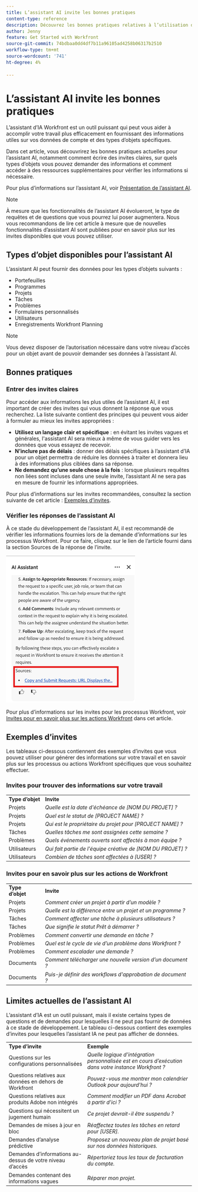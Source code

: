 ```yaml
---
title: L’assistant AI invite les bonnes pratiques
content-type: reference
description: Découvrez les bonnes pratiques relatives à l’utilisation de l’assistant AI et consultez une liste d’exemples d’invites.
author: Jenny
feature: Get Started with Workfront
source-git-commit: 74bdbaa0dd4df7b11a96105ad4258b06317b2510
workflow-type: tm+mt
source-wordcount: '741'
ht-degree: 4%

---
```


# L’assistant AI invite les bonnes pratiques

L’assistant d’IA Workfront est un outil puissant qui peut vous aider à accomplir votre travail plus efficacement en fournissant des informations utiles sur vos données de compte et des types d’objets spécifiques.

Dans cet article, vous découvrirez les bonnes pratiques actuelles pour l’assistant AI, notamment comment écrire des invites claires, sur quels types d’objets vous pouvez demander des informations et comment accéder à des ressources supplémentaires pour vérifier les informations si nécessaire.

Pour plus d’informations sur l’assistant AI, voir [Présentation de l’assistant AI](/help/quicksilver/workfront-basics/ai-assistant/ai-assistant-overview.md).

>[!NOTE]
>
>À mesure que les fonctionnalités de l’assistant AI évolueront, le type de requêtes et de questions que vous pourrez lui poser augmentera. Nous vous recommandons de lire cet article à mesure que de nouvelles fonctionnalités d’assistant AI sont publiées pour en savoir plus sur les invites disponibles que vous pouvez utiliser.


## Types d’objet disponibles pour l’assistant AI

L’assistant AI peut fournir des données pour les types d’objets suivants :

* Portefeuilles
* Programmes
* Projets
* Tâches
* Problèmes
* Formulaires personnalisés
* Utilisateurs
* Enregistrements Workfront Planning

>[!NOTE]
>
>Vous devez disposer de l’autorisation nécessaire dans votre niveau d’accès pour un objet avant de pouvoir demander ses données à l’assistant AI.

## Bonnes pratiques

### Entrer des invites claires

Pour accéder aux informations les plus utiles de l’assistant AI, il est important de créer des invites qui vous donnent la réponse que vous recherchez. La liste suivante contient des principes qui peuvent vous aider à formuler au mieux les invites appropriées :

* **Utilisez un langage clair et spécifique** : en évitant les invites vagues et générales, l&#39;assistant AI sera mieux à même de vous guider vers les données que vous essayez de recevoir.
* **N’inclure pas de délais** : donner des délais spécifiques à l’assistant d’IA pour un objet permettra de réduire les données à traiter et donnera lieu à des informations plus ciblées dans sa réponse.
* **Ne demandez qu’une seule chose à la fois** : lorsque plusieurs requêtes non liées sont incluses dans une seule invite, l’assistant AI ne sera pas en mesure de fournir les informations appropriées.

Pour plus d’informations sur les invites recommandées, consultez la section suivante de cet article : [Exemples d’invites](#prompt-examples).


### Vérifier les réponses de l’assistant AI

À ce stade du développement de l’assistant AI, il est recommandé de vérifier les informations fournies lors de la demande d’informations sur les processus Workfront. Pour ce faire, cliquez sur le lien de l’article fourni dans la section Sources de la réponse de l’invite.

![Section Sources](assets/sources-section.png)

Pour plus d’informations sur les invites pour les processus Workfront, voir [Invites pour en savoir plus sur les actions Workfront](#prompts-to-learn-about-workfront-actions) dans cet article.


## Exemples d’invites

Les tableaux ci-dessous contiennent des exemples d’invites que vous pouvez utiliser pour générer des informations sur votre travail et en savoir plus sur les processus ou actions Workfront spécifiques que vous souhaitez effectuer.

### Invites pour trouver des informations sur votre travail

<table>
    <tr>
        <td><b>Type d’objet</b></td>
        <td><b>Invite</b></td>
    </tr>
        <tr>
        <td>Projets</td>
        <td><em>Quelle est la date d'échéance de [NOM DU PROJET] ?</em>
        </td>
    </tr>
    <tr>
        <td>Projets</td>
        <td><em>Quel est le statut de [PROJECT NAME] ?</em>
        </td>
    </tr>
    <tr>
        <td>Projets </td>
        <td><em>Qui est le propriétaire du projet pour [PROJECT NAME] ?</em></td>
    </tr>
    <tr>
        <td>Tâches</td>
        <td><em>Quelles tâches me sont assignées cette semaine ?</em></td>
    </tr>
       <tr>
        <td>Problèmes </td>
        <td><em>Quels événements ouverts sont affectés à mon équipe ?</em></td>
           <tr>
        <td>Utilisateurs</td>
        <td><em>Qui fait partie de l'équipe créative de [NOM DU PROJET] ?</em></td>
    </tr>
           <tr>
        <td>Utilisateurs </td>
        <td><em>Combien de tâches sont affectées à [USER] ?</em></td>
    </tr>
   </table>


### Invites pour en savoir plus sur les actions de Workfront

<table>
    <tr>
        <td><b>Type d’objet</b></td>
        <td><b>Invite</b></td>
    </tr>
    <tr>
        <td>Projets</td>
        <td><em>Comment créer un projet à partir d’un modèle ?</em>
        </td>
    </tr>
    <tr>
        <td>Projets </td>
        <td><em>Quelle est la différence entre un projet et un programme ?</em></td>
    </tr>
    <tr>
        <td>Tâches</td>
        <td><em>Comment affecter une tâche à plusieurs utilisateurs ?</em></td>
    </tr>
       <tr>
        <td>Tâches</td>
        <td><em>Que signifie le statut Prêt à démarrer ?</em></td>
    </tr>
       <tr>
        <td>Problèmes </td>
        <td><em>Comment convertir une demande en tâche ?</em></td>
    </tr>
           <tr>
        <td>Problèmes </td>
        <td><em>Quel est le cycle de vie d’un problème dans Workfront ?</em></td>
    </tr>
        </tr>
           <tr>
        <td>Problèmes </td>
        <td><em>Comment escalader une demande ?</em></td>
    </tr>
           <tr>
        <td>Documents</td>
        <td><em>Comment télécharger une nouvelle version d’un document ?</em></td>
    </tr>
           <tr>
        <td>Documents </td>
        <td><em>Puis-je définir des workflows d'approbation de document ?</em></td>
    </tr>
   </table>


## Limites actuelles de l’assistant AI

L’assistant d’IA est un outil puissant, mais il existe certains types de questions et de demandes pour lesquelles il ne peut pas fournir de données à ce stade de développement. Le tableau ci-dessous contient des exemples d’invites pour lesquelles l’assistant IA ne peut pas afficher de données.

<table>
    <tr>
        <td><b>Type d’invite</b></td>
        <td><b>Exemple</b></td>
    </tr>
    <tr>
        <td>Questions sur les configurations personnalisées</td>
        <td><em>Quelle logique d’intégration personnalisée est en cours d’exécution dans votre instance Workfront ?</em>
        </td>
    </tr>
    <tr>
        <td>Questions relatives aux données en dehors de Workfront </td>
        <td><em>Pouvez-vous me montrer mon calendrier Outlook pour aujourd'hui ?</em></td>
    </tr>
             <tr>
        <td>Questions relatives aux produits Adobe non intégrés </td>
        <td><em>Comment modifier un PDF dans Acrobat à partir d’ici ?</em></td>
         <tr>
        <td>Questions qui nécessitent un jugement humain</td>
        <td><em>Ce projet devrait-il être suspendu ?</em></td>
    </tr>
    </tr>
       <tr>
        <td>Demandes de mises à jour en bloc</td>
        <td><em>Réaffectez toutes les tâches en retard pour [USER].</em></td>
    </tr>
       <tr>
        <td>Demandes d’analyse prédictive</td>
        <td><em>Proposez un nouveau plan de projet basé sur nos données historiques.</em></td>
    </tr>
           <tr>
        <td>Demandes d’informations au-dessus de votre niveau d’accès</td>
        <td><em>Répertoriez tous les taux de facturation du compte.</em></td>
    </tr>
           <tr>
        <td>Demandes contenant des informations vagues </td>
        <td><em>Réparer mon projet.</em></td>
    </tr>
   </table>